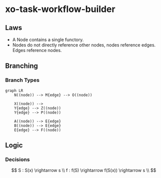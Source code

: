 # xo-task-workflow-builder

## Laws
- A Node contains a single functory.
- Nodes do not directly reference other nodes, nodes reference edges. Edges reference nodes. 

## Branching
### Branch Types

``` mermaid
graph LR
    N((node)) --> M{edge} --> O((node))

    X((node)) --> 
    Y{edge} --> Z((node))
    Y{edge} --> P((node))

    A((node)) --> E{edge}
    B((node)) --> E{edge}
    E{edge} --> F((node))
```

## Logic

### Decisions

$$
S : S(x) \rightarrow s
\\
f : f(S) \rightarrow f(S(x)) \rightarrow s
\\
$$